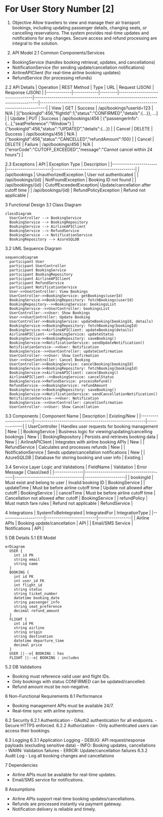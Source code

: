 # For User Story Number [2]
1. Objective
Allow travelers to view and manage their air transport bookings, including updating passenger details, changing seats, or cancelling reservations. The system provides real-time updates and notifications for any changes. Secure access and refund processing are integral to the solution.

2. API Model
  2.1 Common Components/Services
  - BookingService (handles booking retrieval, updates, and cancellations)
  - NotificationService (for sending update/cancellation notifications)
  - AirlineAPIClient (for real-time airline booking updates)
  - RefundService (for processing refunds)

  2.2 API Details
| Operation   | REST Method | Type    | URL                              | Request (JSON)                                                                 | Response (JSON)                                                                 |
|-------------|-------------|---------|----------------------------------|--------------------------------------------------------------------------------|---------------------------------------------------------------------------------|
| View        | GET         | Success | /api/bookings?userId=123         | N/A                                                                            | [{"bookingId":456,"flightId":1,"status":"CONFIRMED","details":{...}}, ...] |
| Update      | PUT         | Success | /api/bookings/456                | {"passengerInfo":{...},"seatPreference":"Window"}                           | {"bookingId":456,"status":"UPDATED","details":{...}}                        |
| Cancel      | DELETE      | Success | /api/bookings/456                | N/A                                                                            | {"bookingId":456,"status":"CANCELLED","refundAmount":100}                   |
| Cancel      | DELETE      | Failure | /api/bookings/456                | N/A                                                                            | {"errorCode":"CUTOFF_EXCEEDED","message":"Cannot cancel within 24 hours"}    |

  2.3 Exceptions
| API                   | Exception Type         | Description                              |
|-----------------------|-----------------------|------------------------------------------|
| /api/bookings         | UnauthorizedException | User not authenticated                   |
| /api/bookings/{id}    | NotFoundException     | Booking ID not found                     |
| /api/bookings/{id}    | CutoffExceededException| Update/cancellation after cutoff time    |
| /api/bookings/{id}    | RefundPolicyException | Refund not applicable                    |

3 Functional Design
  3.1 Class Diagram
```mermaid
classDiagram
  UserController --> BookingService
  BookingService --> BookingRepository
  BookingService --> AirlineAPIClient
  BookingService --> RefundService
  BookingService --> NotificationService
  BookingRepository --> AzureSQLDB
```

  3.2 UML Sequence Diagram
```mermaid
sequenceDiagram
  participant User
  participant UserController
  participant BookingService
  participant BookingRepository
  participant AirlineAPIClient
  participant RefundService
  participant NotificationService
  User->>UserController: View Bookings
  UserController->>BookingService: getBookings(userId)
  BookingService->>BookingRepository: fetchBookings(userId)
  BookingRepository-->>BookingService: bookingsList
  BookingService-->>UserController: bookingsList
  UserController-->>User: Show Bookings
  User->>UserController: Update Booking
  UserController->>BookingService: updateBooking(bookingId, details)
  BookingService->>BookingRepository: fetchBooking(bookingId)
  BookingService->>AirlineAPIClient: updateBooking(details)
  AirlineAPIClient-->>BookingService: updateStatus
  BookingService->>BookingRepository: saveBooking()
  BookingService->>NotificationService: sendUpdateNotification()
  NotificationService-->>User: Notification
  BookingService-->>UserController: updateConfirmation
  UserController-->>User: Show Confirmation
  User->>UserController: Cancel Booking
  UserController->>BookingService: cancelBooking(bookingId)
  BookingService->>BookingRepository: fetchBooking(bookingId)
  BookingService->>AirlineAPIClient: cancelBooking()
  AirlineAPIClient-->>BookingService: cancelStatus
  BookingService->>RefundService: processRefund()
  RefundService-->>BookingService: refundAmount
  BookingService->>BookingRepository: saveBooking()
  BookingService->>NotificationService: sendCancellationNotification()
  NotificationService-->>User: Notification
  BookingService-->>UserController: cancelConfirmation
  UserController-->>User: Show Cancellation
```

  3.3 Components
| Component Name         | Description                                             | Existing/New |
|-----------------------|---------------------------------------------------------|--------------|
| UserController        | Handles user requests for booking management            | New          |
| BookingService        | Business logic for viewing/updating/cancelling bookings | New          |
| BookingRepository     | Persists and retrieves booking data                     | New          |
| AirlineAPIClient      | Integrates with airline booking APIs                    | New          |
| RefundService         | Calculates and processes refunds                        | New          |
| NotificationService   | Sends update/cancellation notifications                 | New          |
| AzureSQLDB            | Database for storing booking and user info              | Existing     |

  3.4 Service Layer Logic and Validations
| FieldName     | Validation                              | Error Message                     | ClassUsed           |
|---------------|-----------------------------------------|-----------------------------------|---------------------|
| bookingId     | Must exist and belong to user           | Invalid booking ID                | BookingService      |
| updateTime    | Must be before airline cutoff time      | Update not allowed after cutoff   | BookingService      |
| cancelTime    | Must be before airline cutoff time      | Cancellation not allowed after cutoff | BookingService  |
| refundPolicy  | Must match fare rules                   | Refund not applicable             | RefundService       |

4 Integrations
| SystemToBeIntegrated | IntegratedFor            | IntegrationType |
|----------------------|--------------------------|-----------------|
| Airline APIs         | Booking update/cancellation | API             |
| Email/SMS Service    | Notifications               | API             |

5 DB Details
  5.1 ER Model
```mermaid
erDiagram
  USER {
    int id PK
    string email
    string name
  }
  BOOKING {
    int id PK
    int user_id FK
    int flight_id
    string status
    string ticket_number
    datetime booking_date
    string passenger_info
    string seat_preference
    decimal refund_amount
  }
  FLIGHT {
    int id PK
    string airline
    string origin
    string destination
    datetime departure_time
    decimal price
  }
  USER ||--o{ BOOKING : has
  FLIGHT ||--o{ BOOKING : includes
```

  5.2 DB Validations
- Booking must reference valid user and flight IDs.
- Only bookings with status CONFIRMED can be updated/cancelled.
- Refund amount must be non-negative.

6 Non-Functional Requirements
  6.1 Performance
  - Booking management APIs must be available 24/7.
  - Real-time sync with airline systems.

  6.2 Security
    6.2.1 Authentication
    - OAuth2 authentication for all endpoints.
    - Secure HTTPS enforced.
    6.2.2 Authorization
    - Only authenticated users can access their bookings.

  6.3 Logging
    6.3.1 Application Logging
    - DEBUG: API request/response payloads (excluding sensitive data)
    - INFO: Booking updates, cancellations
    - WARN: Validation failures
    - ERROR: Update/cancellation failures
    6.3.2 Audit Log
    - Log all booking changes and cancellations

7 Dependencies
- Airline APIs must be available for real-time updates.
- Email/SMS service for notifications.

8 Assumptions
- Airline APIs support real-time booking updates/cancellations.
- Refunds are processed instantly via payment gateway.
- Notification delivery is reliable and timely.
